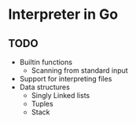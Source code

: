 # Interpreter in Go

## TODO
- Builtin functions
    - Scanning from standard input
- Support for interpreting files
- Data structures
    - Singly Linked lists
    - Tuples
    - Stack

